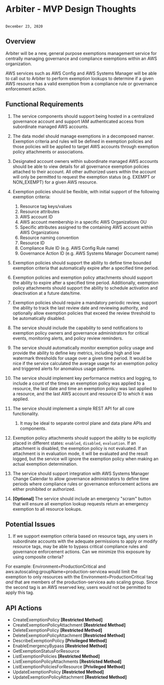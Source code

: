 # Arbiter - MVP Design Thoughts 
                                                                                    December 23, 2020  
  

## Overview

Arbiter will be a new, general purpose exemptions management service for centrally managing governance and compliance exemptions within an AWS organization.

AWS services such as AWS Config and AWS Systems Manager will be able to call out to Arbiter to perform exemption lookups to determine if a given AWS resource has a valid exemption from a compliance rule or governance enforcement action.

## Functional Requirements

1. The service components should support being hosted in a centralized governance account and support IAM authenticated access from subordinate managed AWS accounts.

1. The data model should manage exemptions in a decomposed manner. Exemption criteria and rules will be defined in exemption policies and those policies will be applied to target AWS accounts through exemption policy attachments or associations. 

1. Designated account owners within subordinate managed AWS accounts should be able to view details for all governance exemption policies attached to their account. All other authorized users within the account will only be permitted to request the exemption status (e.g. EXEMPT or NON_EXEMPT) for a given AWS resource.

1. Exemption policies should be flexible, with initial support of the following exemption criteria:
    1. Resource tag keys/values
    1. Resource attributes
    1. AWS account ID
    1. AWS account membership in a specific AWS Organizations OU 
    1. Specific attributes assigned to the containing AWS account within AWS Organizations
    1. Resource naming convention
    1. Resource ID
    1. Compliance Rule ID (e.g. AWS Config Rule name)
    1. Governance Action ID (e.g. AWS Systems Manager Document name)
    
1. Exemption policies should support the ability to define time bounded exemption criteria that automatically expire after a specified time period. 

1. Exemption policies and exemption policy attachments should support the ability to expire after a specified time period. Additionally, exemption policy attachments should support the ability to schedule activation and deactivation at a future date/time.

1. Exemption policies should require a mandatory periodic review, support the ability to track the last review date and reviewing authority, and optionally allow exemption policies that exceed the review threshold to be automatically disabled.

1. The service should include the capability to send notifications to exemption policy owners and governance administrators for critical events, monitoring alerts, and policy review reminders. 

1. The service should automatically monitor exemption policy usage and provide the ability to define key metrics, including high and low watermark thresholds for usage over a given time period. It would be nice if the service calculated the average usage for an exemption policy and triggered alerts for anomalous usage patterns.

1. The service should implement key performance metrics and logging, to include a count of the times an exemption policy was applied to a resource, the last date and time an exemption policy was last applied to a resource, and the last AWS account and resource ID to which it was applied.

1. The service should implement a simple REST API for all core functionality.
    1. It may be ideal to separate control plane and data plane APIs and components.

1. Exemption policy attachments should support the ability to be explicitly placed in different states: `enabled`, `disabled`, `evaluation`. If an attachment is disabled, the exemption policy is not evaluated. If an attachment is in evaluation mode, it will be evaluated and the result logged, but the service will ignore the exemption policy when making an actual exemption determination.

1. The service should support integration with AWS Systems Manager Change Calendar to allow governance administrators to define time periods where compliance rules or governance enforcement actions are either prohibited or authorized. 
 
1. **[Optional]** The service should include an emergency "scram" button that will ensure all exemption lookup requests return an emergency exemption to all resource lookups. 

## Potential Issues

1. If we support exemption criteria based on resource tags, any users in subordinate accounts with the adequate permissions to apply or modify resource tags, may be able to bypass critical compliance rules and governance enforcement actions. Can we minimize this exposure by using composite criteria?

  For example: Environment=ProductionCritical and aws:autoscaling:groupName=production-servicea would limit the exemption to only resources with the Environment=ProductionCritical tag *and* that are members of the production-servicea auto scaling group. Since the second tag is an AWS reserved key, users would not be permitted to apply this tag.

## API Actions

- CreateExemptionPolicy **[Restricted Method]**
- CreateExemptionPolicyAttachment **[Restricted Method]**
- DeleteExemptionPolicy **[Restricted Method]**
- DeleteExemptionPolicyAttachment **[Restricted Method]**
- DescribeExemptionPolicy **[Privileged Method]**
- EnableEmergencyBypass **[Restricted Method]**
- GetExemptionStatusForResource
- ListExemptionPolicies **[Restricted Method]**
- ListExemptionPolicyAttachments **[Restricted Method]**
- ListExemptionPoliciesForResource **[Privileged Method]**
- UpdateExemptionPolicy **[Restricted Method]**
- UpdateExemptionPolicyAttachment **[Restricted Method]**
